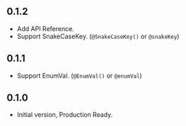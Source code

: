 ## 0.1.2
- Add API Reference.
- Support SnakeCaseKey. (`@SnakeCaseKey()` or `@snakeKey`)

## 0.1.1
- Support EnumVal. (`@EnumVal()` or `@enumVal`)

## 0.1.0
- Initial version, Production Ready.
